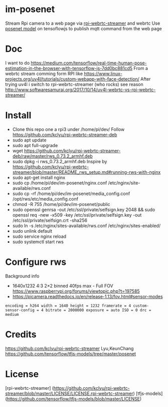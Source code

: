 # im-posenet
Stream Rpi camera to a web page via [rpi-webrtc-streamer](https://github.com/kclyu/rpi-webrtc-streamer) and webrtc
Use [posenet model](https://github.com/tensorflow/tfjs-models/tree/master/posenet) on tensoflowjs to publish mqtt command from the web page

# Doc
I want to do https://medium.com/tensorflow/real-time-human-pose-estimation-in-the-browser-with-tensorflow-js-7dd0bc881cd5
From a webrtc stream comming form RPI like https://www.linux-projects.org/uv4l/tutorials/custom-webapp-with-face-detection/
After trying uv4l i switch to rpi-webrtc-streamer (who rocks) see reason http://www.softwaresamurai.org/2017/10/14/uv4l-webrtc-vs-rpi-webrtc-streamer/

# Install
* Clone this repo one a rpi3 under /home/pi/dev/
Follow https://github.com/kclyu/rpi-webrtc-streamer-deb
* sudo apt update
* sudo apt full-upgrade
* wget https://github.com/kclyu/rpi-webrtc-streamer-deb/raw/master/rws_0.73.2_armhf.deb
* sudo dpkg -i rws_0.73.2_armhf.deb
Inspire by https://github.com/kclyu/rpi-webrtc-streamer/blob/master/README_rws_setup.md#running-rws-with-nginx
* sudo apt-get install nginx
* sudo cp /home/pi/dev/im-posenet/nginx.conf /etc/nginx/site-available/rws.conf
* sudo cp -rf /home/pi/dev/im-posenet/media_config.conf /opt/rws/etc/media_config.conf 
* chmod -R 755 /home/pi/dev/im-posenet/public
* sudo openssl genrsa -out /etc/ssl/private/selfsign.key 2048 && sudo openssl req -new -x509 -key /etc/ssl/private/selfsign.key -out /etc/ssl/private/selfsign.crt -sha256
* sudo ln -s /etc/nginx/sites-available/rws.conf /etc/nginx/sites-enabled/
* sudo unlink default
* sudo service nginx reload
* sudo systemctl start rws

# Configure rws
Background info
* 1640x1232 4:3 2×2 binned 40fps max - Full FOV https://www.raspberrypi.org/forums/viewtopic.php?t=197585
* https://picamera.readthedocs.io/en/release-1.13/fov.html#sensor-modes




`encoding = h264
width = 1640
height = 1232
framerate = 4
custom-sensor-config = 4
bitrate = 2000000
exposure = auto
ISO = 0
drc = medium `


# Credits 
https://github.com/kclyu/rpi-webrtc-streamer Lyu,KeunChang
https://github.com/tensorflow/tfjs-models/tree/master/posenet

# License
[rpi-webrtc-streamer] (https://github.com/kclyu/rpi-webrtc-streamer/blob/master/LICENSE/LICENSE.rpi-webrtc-streamer)
[tfjs-models] (https://github.com/tensorflow/tfjs-models/blob/master/LICENSE)
